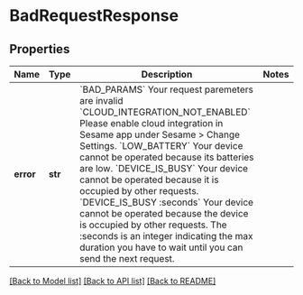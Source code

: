 # BadRequestResponse

## Properties
Name | Type | Description | Notes
------------ | ------------- | ------------- | -------------
**error** | **str** | &#x60;BAD_PARAMS&#x60; Your request paremeters are invalid &#x60;CLOUD_INTEGRATION_NOT_ENABLED&#x60; Please enable cloud integration in Sesame app under Sesame &gt; Change Settings. &#x60;LOW_BATTERY&#x60; Your device cannot be operated because its batteries are low. &#x60;DEVICE_IS_BUSY&#x60; Your device cannot be operated because it is occupied by other requests. &#x60;DEVICE_IS_BUSY :seconds&#x60; Your device cannot be operated because the device is occupied by other requests. The :seconds is an integer indicating the max duration you have to wait until you can send the next request.  | 

[[Back to Model list]](../README.md#documentation-for-models) [[Back to API list]](../README.md#documentation-for-api-endpoints) [[Back to README]](../README.md)


